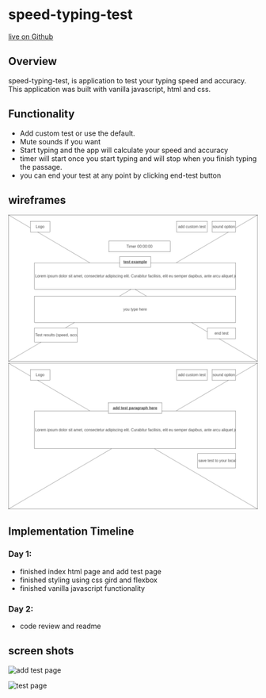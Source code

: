 # speed-typing-test
[live on Github](https://ryangonzalezusa.github.io/speed-typing-test/)

## Overview
speed-typing-test, is application to test your typing speed and accuracy. This application was built with vanilla javascript, html and css.

## Functionality
- Add custom test or use the default.
- Mute sounds if you want
- Start typing and the app will calculate your speed and accuracy
- timer will start once you start typing and will stop when you finish typing the passage.
- you can end your test at any point by clicking end-test button

## wireframes
![Home page](https://github.com/RyanGonzalezUSA/speed-typing-test/blob/master/docs/wireframe/1-Homepage.png)
![add test page](https://github.com/RyanGonzalezUSA/speed-typing-test/blob/master/docs/wireframe/2-add-test.png)

## Implementation Timeline
### Day 1:
- finished index html page and add test page
- finished styling using css gird and flexbox
- finished vanilla javascript functionality
  
### Day 2:
- code review and readme

## screen shots 

![add test page](https://github.com/RyanGonzalezUSA/speed-typing-test/blob/master/docs/screenshots/addtest.gif)

![test page](https://github.com/RyanGonzalezUSA/speed-typing-test/blob/master/docs/screenshots/test.gif)